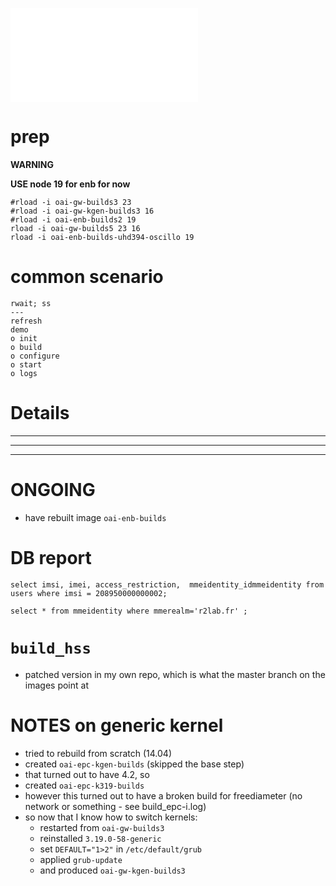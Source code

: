 ![](oai-nodes.pdf)

# prep

**WARNING** 

**USE node 19 for enb for now**

```
#rload -i oai-gw-builds3 23
#rload -i oai-gw-kgen-builds3 16
#rload -i oai-enb-builds2 19
rload -i oai-gw-builds5 23 16
rload -i oai-enb-builds-uhd394-oscillo 19
```

# common scenario

```
rwait; ss
---
refresh
demo
o init
o build
o configure
o start
o logs
```

# Details

*****
*****
*****

# ONGOING

* have rebuilt image `oai-enb-builds`

# DB report

```
select imsi, imei, access_restriction,  mmeidentity_idmmeidentity from users where imsi = 208950000000002;

select * from mmeidentity where mmerealm='r2lab.fr' ;
```

# `build_hss` 

 * patched version in my own repo, which is what the master branch on the images point at

# NOTES on generic kernel

* tried to rebuild from scratch (14.04)
* created `oai-epc-kgen-builds` (skipped the base step)
* that turned out to have 4.2, so
* created `oai-epc-k319-builds` 
* however this turned out to have a broken build for freediameter (no network or something - see build_epc-i.log)
* so now that I know how to switch kernels:
  * restarted from `oai-gw-builds3`
  * reinstalled `3.19.0-58-generic`
  * set `DEFAULT="1>2"` in `/etc/default/grub`
  * applied `grub-update`
  * and produced `oai-gw-kgen-builds3`